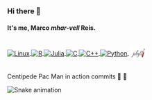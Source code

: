 ### Hi there 👋
#### It's me, Marco *mhar-vell* Reis.
<!--
**mhar-vell/mhar-vell** is a ✨ _special_ ✨ repository because its `README.md` (this file) appears on your GitHub profile.

Here are some ideas to get you started:

- 🔭 I’m currently working on ...
- 🌱 I’m currently learning ...
- 👯 I’m looking to collaborate on ...
- 🤔 I’m looking for help with ...
- 💬 Ask me about ...
- 📫 How to reach me: ...
- 😄 Pronouns: ...
- ⚡ Fun fact: ...
-->

<div>
  <a href="https://github.com/mhar-vell">
  <!--img height="180em" src="https://github-readme-stats.vercel.app/api?username=mhar-vell&show_icons=true&theme=dracula&include_all_commits=true&count_private=true"/-->
  <!--img height="180em" src="https://github-readme-stats.vercel.app/api/top-langs/?username=mhar-vell&layout=compact&langs_count=7&theme=dracula"/-->
</div>
  
<div style="display: inline_block"><br>
  <img align="center" alt="Linux" height="30" width="40" src="https://cdn.jsdelivr.net/gh/devicons/devicon/icons/linux/linux-original.svg">
  <img align="center" alt="R" height="30" width="40" src="https://cdn.jsdelivr.net/gh/devicons/devicon/icons/r/r-original.svg">
  <img align="center" alt="Julia" height="30" width="40" src="https://cdn.jsdelivr.net/gh/devicons/devicon/icons/julia/julia-original.svg">
  <img align="center" alt="C" height="30" width="40" src="https://cdn.jsdelivr.net/gh/devicons/devicon/icons/c/c-original.svg">
  <img align="center" alt="C++" height="30" width="40" src="https://cdn.jsdelivr.net/gh/devicons/devicon/icons/cplusplus/cplusplus-original.svg">
  <img align="center" alt="Python" height="30" width="40" src="https://cdn.jsdelivr.net/gh/devicons/devicon/icons/python/python-original.svg">
<!--   <img align="center" alt="Html" height="30" width="40" src="https://cdn.jsdelivr.net/gh/devicons/devicon/icons/html5/html5-original.svg"> -->
<img align="center" alt="Jekyll" height="30" width="40" src="https://github.com/jekyll/brand/blob/master/jekyll-logo-light-transparent.png">
 <!-- img align="center" alt="Ruby" height="30" width="40" src="https://cdn.jsdelivr.net/gh/devicons/devicon/icons/ruby/ruby-original.svg" /-->

</div>
  
##
  
<div>
  <a>Centipede Pac Man in action commits 🐛 👾 
    
  </a>
</div>
  
<div>
  
  ![Snake animation](https://github.com/mhar-vell/mhar-vell/blob/output/github-contribution-grid-snake.svg)
  
</div>
